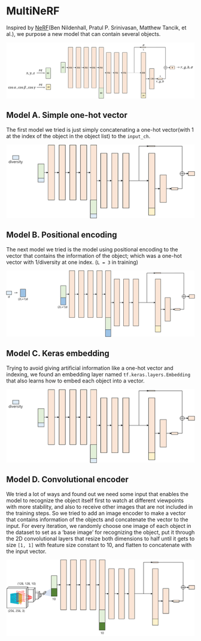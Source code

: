 # MultiNeRF
Inspired by [NeRF](https://arxiv.org/abs/2003.08934)(Ben Nildenhall, Pratul P. Srinivasan, Matthew Tancik, et al.), we purpose a new model that can contain several objects.

<img src="model_architecture/model_original.png">


## Model A. Simple one-hot vector
The first model we tried is just simply concatenating a one-hot vector(with 1 at the index of the object in the object list) to the `input_ch`.

<img src="model_architecture/model_A.png">


## Model B. Positional encoding
The next model we tried is the model using positional encoding to the vector that contains the information of the object; which was a one-hot vector with 1/diversity at one index. (`L = 3` in training)

<img src="model_architecture/model_B.png">


## Model C. Keras embedding
Trying to avoid giving artificial information like a one-hot vector and indexing, we found an embedding layer named `tf.keras.layers.Embedding` that also learns how to embed each object into a vector.

<img src="model_architecture/model_C.png">


## Model D. Convolutional encoder
We tried a lot of ways and found out we need some input that enables the model to recognize the object itself first to watch at different viewpoints with more stability, and also to receive other images that are not included in the training steps. So we tried to add an image encoder to make a vector that contains information of the objects and concatenate the vector to the input.
For every iteration, we randomly choose one image of each object in the dataset to set as a ‘base image’ for recognizing the object, put it through the 2D convolutional layers that resize both dimensions to half until it gets to size `[1, 1]` with feature size constant to 10, and flatten to concatenate with the input vector.

<img src="model_architecture/model_D.png">
